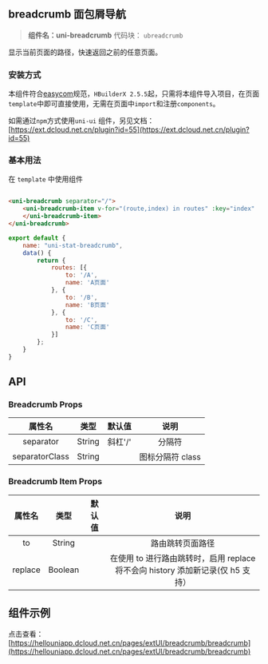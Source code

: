 ## breadcrumb 面包屑导航

> **组件名：uni-breadcrumb**
> 代码块： `ubreadcrumb`

显示当前页面的路径，快速返回之前的任意页面。

### 安装方式

本组件符合[easycom](https://uniapp.dcloud.io/collocation/pages?id=easycom)规范，`HBuilderX 2.5.5`起，只需将本组件导入项目，在页面
`template`中即可直接使用，无需在页面中`import`和注册`components`。

如需通过`npm`方式使用`uni-ui`
组件，另见文档：[https://ext.dcloud.net.cn/plugin?id=55](https://ext.dcloud.net.cn/plugin?id=55)

### 基本用法

在 ``template`` 中使用组件

```html

<uni-breadcrumb separator="/">
    <uni-breadcrumb-item v-for="(route,index) in routes" :key="index" :to="route.to">{{route.name}}
    </uni-breadcrumb-item>
</uni-breadcrumb>
```

```js
export default {
    name: "uni-stat-breadcrumb",
    data() {
        return {
            routes: [{
                to: '/A',
                name: 'A页面'
            }, {
                to: '/B',
                name: 'B页面'
            }, {
                to: '/C',
                name: 'C页面'
            }]
        };
    }
}
```

## API

### Breadcrumb Props

|     属性名			      |   类型	   | 默认值	  |    说明				    |
|:---------------:|:-------:|:-----:|:------------:|
|   separator		   | String	 | 斜杠'/' |   分隔符				    |
| separatorClass	 | String	 |  		   | 图标分隔符 class	 |

### Breadcrumb Item Props

|  属性名	   |    类型			     | 默认值	 |                 说明																			                 |
|:-------:|:------------:|:----:|:-----------------------------------------------------:|
|  to		   | String     	 |  		  |           路由跳转页面路径           														           |
| replace |  Boolean		   |  		  | 在使用 to 进行路由跳转时，启用 replace 将不会向 history 添加新记录(仅 h5 支持） |

## 组件示例

点击查看：[https://hellouniapp.dcloud.net.cn/pages/extUI/breadcrumb/breadcrumb](https://hellouniapp.dcloud.net.cn/pages/extUI/breadcrumb/breadcrumb)
